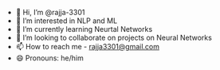 - 👋 Hi, I’m @rajja-3301
- 👀 I’m interested in NLP and ML
- 🌱 I’m currently learning Neurtal Networks 
- 💞️ I’m looking to collaborate on projects on Neural Networks
- 📫 How to reach me - rajja3301@gmail.com
- 😄 Pronouns: he/him


<!---
rajja-3301/rajja-3301 is a ✨ special ✨ repository because its `README.md` (this file) appears on your GitHub profile.
You can click the Preview link to take a look at your changes.
--->
